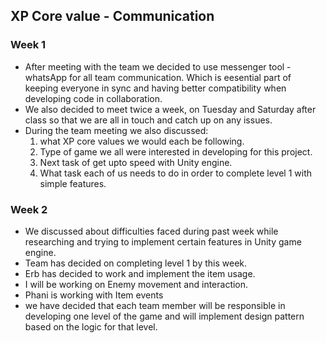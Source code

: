 ## XP Core value - Communication

### Week 1
* After meeting with the team we decided to use messenger tool - whatsApp for all team communication. Which is eesential part of keeping everyone in sync and having better compatibility when developing code in collaboration.
* We also decided to meet twice a week, on Tuesday and Saturday after class so that we are all in touch and catch up on any issues.  
* During the team meeting we also discussed:
	<ol>
       <li>what XP core values we would each be following.</li>
       <li>Type of game we all were interested in developing for this project.</li>
       <li>Next task of get upto speed with Unity engine.</li>
       <li>What task each of us needs to do in order to complete level 1 with simple features.</li>
	
### Week 2
* We discussed about difficulties faced during past week while researching and trying to implement certain features in Unity game engine.
* Team has decided on completing level 1 by this week.
* Erb has decided to work and implement the item usage.
* I will be working on Enemy movement and interaction.
* Phani is working with Item events
* we have decided that each team member will be responsible in developing one level of the game and will implement design pattern based on the logic for that level. 
